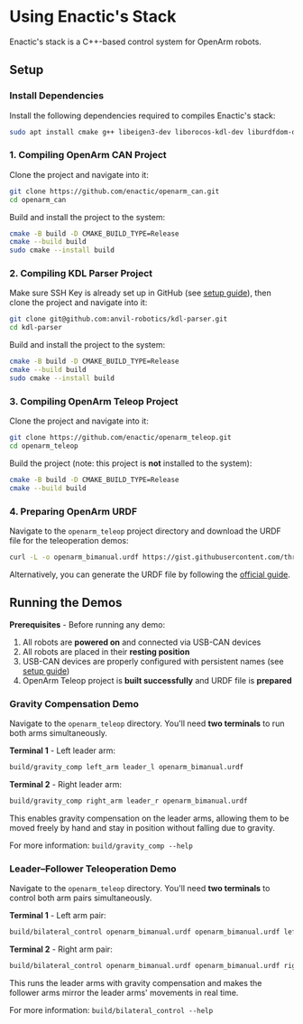 # Using Enactic's Stack

Enactic's stack is a C++-based control system for OpenArm robots.

## Setup

### Install Dependencies

Install the following dependencies required to compiles Enactic's stack:

```bash
sudo apt install cmake g++ libeigen3-dev liborocos-kdl-dev liburdfdom-dev liburdfdom-headers-dev libyaml-cpp-dev
```

### 1. Compiling OpenArm CAN Project

Clone the project and navigate into it:

```bash
git clone https://github.com/enactic/openarm_can.git
cd openarm_can
```

Build and install the project to the system:

```bash
cmake -B build -D CMAKE_BUILD_TYPE=Release
cmake --build build
sudo cmake --install build
```

### 2. Compiling KDL Parser Project

Make sure SSH Key is already set up in GitHub (see [setup guide](./setup.md#setup-ssh-key-in-github)), then clone the project and navigate into it:

```bash
git clone git@github.com:anvil-robotics/kdl-parser.git
cd kdl-parser
```

Build and install the project to the system:

```bash
cmake -B build -D CMAKE_BUILD_TYPE=Release
cmake --build build
sudo cmake --install build
```

### 3. Compiling OpenArm Teleop Project

Clone the project and navigate into it:

```bash
git clone https://github.com/enactic/openarm_teleop.git
cd openarm_teleop
```

Build the project (note: this project is **not** installed to the system):

```bash
cmake -B build -D CMAKE_BUILD_TYPE=Release
cmake --build build
```

### 4. Preparing OpenArm URDF

Navigate to the `openarm_teleop` project directory and download the URDF file for the teleoperation demos:

```bash
curl -L -o openarm_bimanual.urdf https://gist.githubusercontent.com/threeal/d499e9d3e0be398bf9d030b7f3df970a/raw/08100a0ca3bcb360bd9d06822981d8a0d5a19d65/openarm_bimanual.urdf
```

Alternatively, you can generate the URDF file by following the [official guide](https://docs.openarm.dev/software/description/).

## Running the Demos

**Prerequisites** - Before running any demo:

1. All robots are **powered on** and connected via USB-CAN devices
2. All robots are placed in their **resting position**
3. USB-CAN devices are properly configured with persistent names (see [setup guide](./setup.md#configure-usb-can-devices))
4. OpenArm Teleop project is **built successfully** and URDF file is **prepared**

### Gravity Compensation Demo

Navigate to the `openarm_teleop` directory. You'll need **two terminals** to run both arms simultaneously.

**Terminal 1** - Left leader arm:

```bash
build/gravity_comp left_arm leader_l openarm_bimanual.urdf
```

**Terminal 2** - Right leader arm:

```bash
build/gravity_comp right_arm leader_r openarm_bimanual.urdf
```

This enables gravity compensation on the leader arms, allowing them to be moved freely by hand and stay in position without falling due to gravity.

For more information: `build/gravity_comp --help`

### Leader–Follower Teleoperation Demo

Navigate to the `openarm_teleop` directory. You'll need **two terminals** to control both arm pairs simultaneously.

**Terminal 1** - Left arm pair:

```bash
build/bilateral_control openarm_bimanual.urdf openarm_bimanual.urdf left_arm leader_l follower_l
```

**Terminal 2** - Right arm pair:

```bash
build/bilateral_control openarm_bimanual.urdf openarm_bimanual.urdf right_arm leader_r follower_r
```

This runs the leader arms with gravity compensation and makes the follower arms mirror the leader arms' movements in real time.

For more information: `build/bilateral_control --help`
